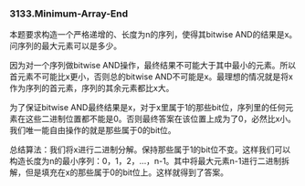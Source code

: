 ### 3133.Minimum-Array-End

本题要求构造一个严格递增的、长度为n的序列，使得其bitwise AND的结果是x。问序列的最大元素可以是多少。

因为对一个序列做bitwise AND操作，最终结果不可能大于其中最小的元素。所以首元素不可能比x更小，否则总的bitwise AND不可能是x。最理想的情况就是将x作为序列的首元素，序列的其余元素都比x大。

为了保证bitwise AND最终结果是x，对于x里属于1的那些bit位，序列里的任何元素在这些二进制位置都不能是0。否则最终答案在该位置上成为了0，必然比x小。我们唯一能自由操作的就是那些属于0的bit位。

总结算法：我们将x进行二进制分解。保持那些属于1的bit位不变。这样我们可以构造长度为n的最小序列：0，1，2，...，n-1。其中将最大元素n-1进行二进制拆解，但是填充在x的那些属于0的bit位上。这样就得到了答案。
